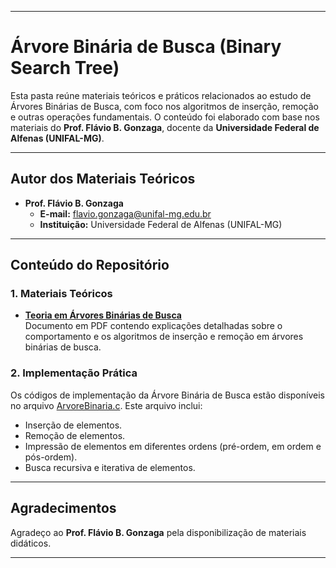 
---

# Árvore Binária de Busca (Binary Search Tree)  

Esta pasta reúne materiais teóricos e práticos relacionados ao estudo de Árvores Binárias de Busca, com foco nos algoritmos de inserção, remoção e outras operações fundamentais. O conteúdo foi elaborado com base nos materiais do **Prof. Flávio B. Gonzaga**, docente da **Universidade Federal de Alfenas (UNIFAL-MG)**.  

---

## Autor dos Materiais Teóricos  

- **Prof. Flávio B. Gonzaga**  
  - **E-mail:** [flavio.gonzaga@unifal-mg.edu.br](mailto:flavio.gonzaga@unifal-mg.edu.br)  
  - **Instituição:** Universidade Federal de Alfenas (UNIFAL-MG)  

---

## Conteúdo do Repositório  

### 1. Materiais Teóricos  

- **[Teoria em Árvores Binárias de Busca](./ÁrvoreBinária.pdf)**  
  Documento em PDF contendo explicações detalhadas sobre o comportamento e os algoritmos de inserção e remoção em árvores binárias de busca.  

### 2. Implementação Prática  

Os códigos de implementação da Árvore Binária de Busca estão disponíveis no arquivo [ArvoreBinaria.c](./ArvoreBinaria.c). Este arquivo inclui:  
- Inserção de elementos.  
- Remoção de elementos.  
- Impressão de elementos em diferentes ordens (pré-ordem, em ordem e pós-ordem).  
- Busca recursiva e iterativa de elementos.  

---

## Agradecimentos  

Agradeço ao **Prof. Flávio B. Gonzaga** pela disponibilização de materiais didáticos.

---  
